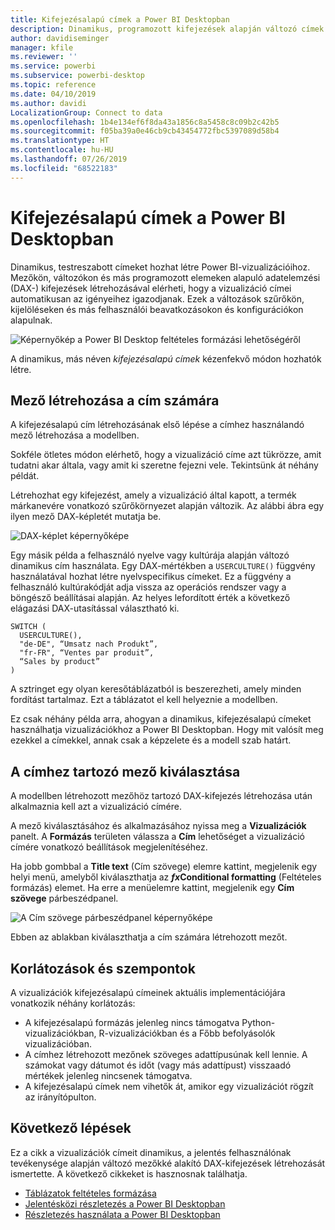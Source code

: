 ```yaml
---
title: Kifejezésalapú címek a Power BI Desktopban
description: Dinamikus, programozott kifejezések alapján változó címek létrehozása feltételes programozott formázás használatával a Power BI Desktopban
author: davidiseminger
manager: kfile
ms.reviewer: ''
ms.service: powerbi
ms.subservice: powerbi-desktop
ms.topic: reference
ms.date: 04/10/2019
ms.author: davidi
LocalizationGroup: Connect to data
ms.openlocfilehash: 1b4e134ef6f8da43a1856c8a5458c8c09b2c42b5
ms.sourcegitcommit: f05ba39a0e46cb9cb43454772fbc5397089d58b4
ms.translationtype: HT
ms.contentlocale: hu-HU
ms.lasthandoff: 07/26/2019
ms.locfileid: "68522183"
---
```

# <a name="expression-based-titles-in-power-bi-desktop"></a>Kifejezésalapú címek a Power BI Desktopban

Dinamikus, testreszabott címeket hozhat létre Power BI-vizualizációihoz. Mezőkön, változókon és más programozott elemeken alapuló adatelemzési (DAX-) kifejezések létrehozásával elérheti, hogy a vizualizáció címei automatikusan az igényeihez igazodjanak. Ezek a változások szűrőkön, kijelöléseken és más felhasználói beavatkozásokon és konfigurációkon alapulnak.

![Képernyőkép a Power BI Desktop feltételes formázási lehetőségéről](media/desktop-conditional-formatting-visual-titles/expression-based-title-01.png)

A dinamikus, más néven *kifejezésalapú címek* kézenfekvő módon hozhatók létre. 

## <a name="create-a-field-for-your-title"></a>Mező létrehozása a cím számára

A kifejezésalapú cím létrehozásának első lépése a címhez használandó mező létrehozása a modellben. 

Sokféle ötletes módon elérhető, hogy a vizualizáció címe azt tükrözze, amit tudatni akar általa, vagy amit ki szeretne fejezni vele. Tekintsünk át néhány példát.

Létrehozhat egy kifejezést, amely a vizualizáció által kapott, a termék márkanevére vonatkozó szűrőkörnyezet alapján változik. Az alábbi ábra egy ilyen mező DAX-képletét mutatja be.

![DAX-képlet képernyőképe](media/desktop-conditional-formatting-visual-titles/expression-based-title-02.png)

Egy másik példa a felhasználó nyelve vagy kultúrája alapján változó dinamikus cím használata. Egy DAX-mértékben a `USERCULTURE()` függvény használatával hozhat létre nyelvspecifikus címeket. Ez a függvény a felhasználó kultúrakódját adja vissza az operációs rendszer vagy a böngésző beállításai alapján. Az helyes lefordított érték a következő elágazási DAX-utasítással választható ki. 

```
SWITCH (
  USERCULTURE(),
  "de-DE", “Umsatz nach Produkt”,
  "fr-FR", “Ventes par produit”,
  “Sales by product”
)
```

A sztringet egy olyan keresőtáblázatból is beszerezheti, amely minden fordítást tartalmaz. Ezt a táblázatot el kell helyeznie a modellben. 

Ez csak néhány példa arra, ahogyan a dinamikus, kifejezésalapú címeket használhatja vizualizációkhoz a Power BI Desktopban. Hogy mit valósít meg ezekkel a címekkel, annak csak a képzelete és a modell szab határt.


## <a name="select-your-field-for-your-title"></a>A címhez tartozó mező kiválasztása

A modellben létrehozott mezőhöz tartozó DAX-kifejezés létrehozása után alkalmaznia kell azt a vizualizáció címére.

A mező kiválasztásához és alkalmazásához nyissa meg a **Vizualizációk** panelt. A **Formázás** területen válassza a **Cím** lehetőséget a vizualizáció címére vonatkozó beállítások megjelenítéséhez. 

Ha jobb gombbal a **Title text** (Cím szövege) elemre kattint, megjelenik egy helyi menü, amelyből kiválaszthatja az ***fx*Conditional formatting** (Feltételes formázás) elemet. Ha erre a menüelemre kattint, megjelenik egy **Cím szövege** párbeszédpanel. 

![A Cím szövege párbeszédpanel képernyőképe](media/desktop-conditional-formatting-visual-titles/expression-based-title-02b.png)

Ebben az ablakban kiválaszthatja a cím számára létrehozott mezőt.

## <a name="limitations-and-considerations"></a>Korlátozások és szempontok

A vizualizációk kifejezésalapú címeinek aktuális implementációjára vonatkozik néhány korlátozás:

* A kifejezésalapú formázás jelenleg nincs támogatva Python-vizualizációkban, R-vizualizációkban és a Főbb befolyásolók vizualizációban.
* A címhez létrehozott mezőnek szöveges adattípusúnak kell lennie. A számokat vagy dátumot és időt (vagy más adattípust) visszaadó mértékek jelenleg nincsenek támogatva.
* A kifejezésalapú címek nem vihetők át, amikor egy vizualizációt rögzít az irányítópulton.

## <a name="next-steps"></a>Következő lépések

Ez a cikk a vizualizációk címeit dinamikus, a jelentés felhasználónak tevékenysége alapján változó mezőkké alakító DAX-kifejezések létrehozását ismertette. A következő cikkeket is hasznosnak találhatja.

* [Táblázatok feltételes formázása](desktop-conditional-table-formatting.md)
* [Jelentésközi részletezés a Power BI Desktopban](desktop-cross-report-drill-through.md)
* [Részletezés használata a Power BI Desktopban](desktop-drillthrough.md)
